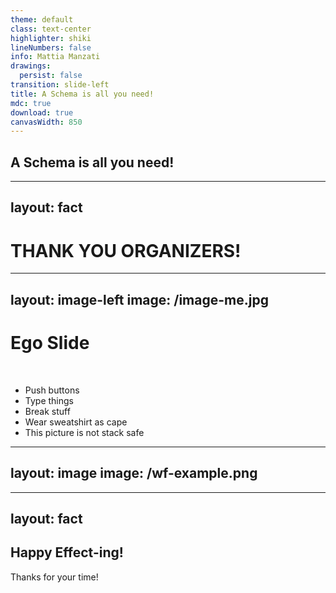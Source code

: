```yaml
---
theme: default
class: text-center
highlighter: shiki
lineNumbers: false
info: Mattia Manzati
drawings:
  persist: false
transition: slide-left
title: A Schema is all you need!
mdc: true
download: true
canvasWidth: 850
---
```


## A Schema is all you need!

---
layout: fact
---

# THANK YOU ORGANIZERS!


---
layout: image-left
image: /image-me.jpg
---

# Ego Slide
<br/>

- Push buttons
- Type things
- Break stuff
- Wear sweatshirt as cape
- This picture is not stack safe

---
layout: image
image: /wf-example.png
---

<!--


-->

---
layout: fact
---

## Happy Effect-ing!
Thanks for your time!
